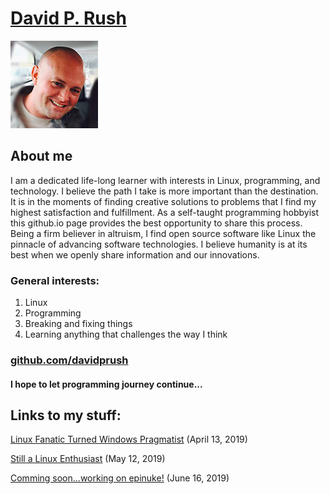 # [David P. Rush](https://github.com/davidprush)

[![Thumbnail of me](thumbnail.png)](https://github.com/davidprush)

## About me

I am a dedicated life-long learner with interests in Linux, programming, and technology. I believe the path I take is more important than the destination. It is in the moments of finding creative solutions to problems that I find my highest satisfaction and fulfillment. As a self-taught programming hobbyist this github.io page provides the best opportunity to share this process. Being a firm believer in altruism, I find open source software like Linux the pinnacle of advancing software technologies. I believe humanity is at its best when we openly share information and our innovations. 

### General interests:

1. Linux
2. Programming
3. Breaking and fixing things
4. Learning anything that challenges the way I think

### [github.com/davidprush](https://github.com/davidprush)

#### I hope to let programming journey continue...

## Links to my stuff:

[Linux Fanatic Turned Windows Pragmatist](./linux_fanatic_turned_windows_pragmatist.md) (April 13, 2019)

[Still a Linux Enthusiast](./still_a_linux_enthusiast.md) (May 12, 2019)

[Comming soon...working on epinuke!](https://github.com/davidprush/epinuke) (June 16, 2019)
